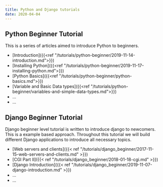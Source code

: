 ```yaml
---
title: Python and Django tutorials
date: 2020-04-04
---
```


## Python Beginner Tutorial
This is a series of articles aimed to introduce Python to beginners.

* [Introduction]({{<ref "/tutorials/python-beginner/2019-11-14-introduction.md">}})
* [Installing Python]({{<ref "/tutorials/python-beginner/2019-11-17-installing-python.md">}})
* [Python Basics]({{<ref "/tutorials/python-beginner/python-basics.md">}})
* [Variable and Basic Data types]({{<ref "/tutorials/python-beginner/variables-and-simple-data-types.md">}})
* ...
* ...


## Django Beginner Tutorial
Django beginner level tutorial is written to introduce django to newcomers. This is a 
example based approach. Throughout this tutorial we will build different Django applications
to introduce all necessary topics.

* [Web servers and clients]({{< ref "/tutorials/django_beginner/2017-11-15-web-servers-and-clients.md" >}})
* [CGI Part II]({{< ref "/tutorials/django_beginner/2018-01-18-cgi.md" >}})
* [Django Introduction]({{< ref "/tutorials/django_beginner/2019-11-07-django-introduction.md" >}})
* ...
* ...
